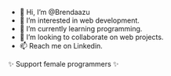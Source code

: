 - 👋 Hi, I’m @Brendaazu
- 👀 I’m interested in web development.
- 🌱 I’m currently learning programming.
- 💞️ I’m looking to collaborate on web projects.
- 📫 Reach me on Linkedin.

✨ Support female programmers ✨ 

